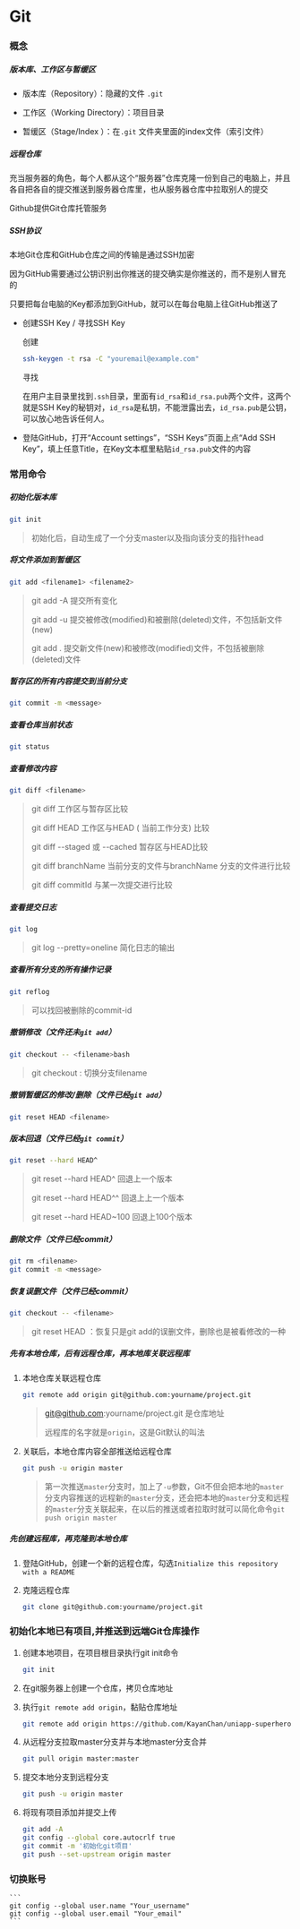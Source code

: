 # Git

### 概念

##### 版本库、工作区与暂缓区

* 版本库（Repository）：隐藏的文件 `.git`
* 工作区（Working Directory）：项目目录

* 暂缓区（Stage/Index ）：在`.git` 文件夹里面的index文件（索引文件）



##### 远程仓库

充当服务器的角色，每个人都从这个“服务器”仓库克隆一份到自己的电脑上，并且各自把各自的提交推送到服务器仓库里，也从服务器仓库中拉取别人的提交

Github提供Git仓库托管服务



##### SSH协议

本地Git仓库和GitHub仓库之间的传输是通过SSH加密

因为GitHub需要通过公钥识别出你推送的提交确实是你推送的，而不是别人冒充的

只要把每台电脑的Key都添加到GitHub，就可以在每台电脑上往GitHub推送了

* 创建SSH Key / 寻找SSH Key

  创建

  ```bash
  ssh-keygen -t rsa -C "youremail@example.com"
  ```

  寻找

  在用户主目录里找到`.ssh`目录，里面有`id_rsa`和`id_rsa.pub`两个文件，这两个就是SSH Key的秘钥对，`id_rsa`是私钥，不能泄露出去，`id_rsa.pub`是公钥，可以放心地告诉任何人。

* 登陆GitHub，打开“Account settings”，“SSH Keys”页面上点“Add SSH Key”，填上任意Title，在Key文本框里粘贴`id_rsa.pub`文件的内容





### 常用命令

##### 初始化版本库 

```bash
git init
```

> 初始化后，自动生成了一个分支master以及指向该分支的指针head

 

##### 将文件添加到暂缓区

```bash
git add <filename1> <filename2> 
```

>git add -A  提交所有变化
>
>git add -u  提交被修改(modified)和被删除(deleted)文件，不包括新文件(new)
>
>git add .  提交新文件(new)和被修改(modified)文件，不包括被删除(deleted)文件



##### 暂存区的所有内容提交到当前分支

```bash
git commit -m <message>
```



##### 查看仓库当前状态

```bash
git status
```



##### 查看修改内容

```bash
git diff <filename>
```

> git diff  <filename> 工作区与暂存区比较
>
> git diff HEAD <filename> 工作区与HEAD ( 当前工作分支) 比较
>
> git diff --staged 或 --cached  <filename> 暂存区与HEAD比较
>
> git diff branchName <filename>  当前分支的文件与branchName 分支的文件进行比较
>
> git diff commitId <filename> 与某一次提交进行比较



##### 查看提交日志

```bash
git log
```

> git log --pretty=oneline 简化日志的输出



##### 查看所有分支的所有操作记录

```bash
git reflog
```

> 可以找回被删除的commit-id



##### 撤销修改（文件还未`git add`）

```bash
git checkout -- <filename>bash
```

> git checkout <filename> : 切换分支filename



##### 撤销暂缓区的修改/删除（文件已经`git add`）

```bash
git reset HEAD <filename>
```



##### 版本回退（文件已经`git commit`）

```bash
git reset --hard HEAD^
```

> git reset --hard HEAD^ 回退上一个版本
>
> git reset --hard HEAD^^ 回退上上一个版本
>
> git reset --hard HEAD~100 回退上100个版本



##### 删除文件（文件已经commit）

```bash
git rm <filename>
git commit -m <message>
```



##### 恢复误删文件（文件已经commit）

```bash
git checkout -- <filename>
```

> git reset HEAD <filename>：恢复只是git add的误删文件，删除也是被看修改的一种



##### 先有本地仓库，后有远程仓库，再本地库关联远程库

1. 本地仓库关联远程仓库

   ```bash
   git remote add origin git@github.com:yourname/project.git
   ```

   > git@github.com:yourname/project.git 是仓库地址
   >
   > 远程库的名字就是`origin`，这是Git默认的叫法

   

2. 关联后，本地仓库内容全部推送给远程仓库

   ```bash
   git push -u origin master
   ```

   > 第一次推送`master`分支时，加上了`-u`参数，Git不但会把本地的`master`分支内容推送的远程新的`master`分支，还会把本地的`master`分支和远程的`master`分支关联起来，在以后的推送或者拉取时就可以简化命令`git push origin master`



##### 先创建远程库，再克隆到本地仓库

1. 登陆GitHub，创建一个新的远程仓库，勾选`Initialize this repository with a README`

2. 克隆远程仓库

   ```bash
   git clone git@github.com:yourname/project.git
   ```

### 初始化本地已有项目,并推送到远端Git仓库操作

1. 创建本地项目，在项目根目录执行git init命令
    ```bash
    git init
    ```

2. 在git服务器上创建一个仓库，拷贝仓库地址

3. 执行`git remote add origin`，黏贴仓库地址
    ```bash
    git remote add origin https://github.com/KayanChan/uniapp-superhero.git
    ```

4. 从远程分支拉取master分支并与本地master分支合并
    ```bash
    git pull origin master:master
    ```

5. 提交本地分支到远程分支
    ```bash
    git push -u origin master
    ```

6. 将现有项目添加并提交上传
    ```bash
    git add -A
    git config --global core.autocrlf true
    git commit -m '初始化git项目'
    git push --set-upstream origin master
    ```
    
### 切换账号
    ```
    git config --global user.name "Your_username"
    git config --global user.email "Your_email"
    ```
